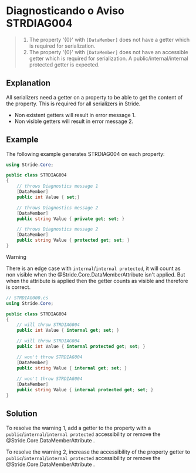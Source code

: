 # Diagnosticando o Aviso STRDIAG004

> 1. The property '{0}' with `[DataMember]` does not have a getter which is required for serialization.
> 2. The property '{0}' with `[DataMember]` does not have an accessible getter which is required for serialization. A public/internal/internal protected getter is expected.

## Explanation

All serializers need a getter on a property to be able to get the content of the property.
This is required for all serializers in Stride.
- Non existent getters will result in error message 1.
- Non visible getters will result in error message 2.

## Example

The following example generates STRDIAG004 on each property:

```csharp
using Stride.Core;

public class STRDIAG004
{
    // throws Diagnostics message 1
    [DataMember]
    public int Value { set;}

    // throws Diagnostics message 2
    [DataMember]
    public string Value { private get; set; }

    // throws Diagnostics message 2 
    [DataMember]
    public string Value { protected get; set; }
}
```

> [!WARNING]
> There is an edge case with `internal`/`internal protected`, it will count as non visible when the @Stride.Core.DataMemberAttribute isn't applied.
> But when the attribute is applied then the getter counts as visible and therefore is correct.

```csharp
// STRDIAG000.cs
using Stride.Core;

public class STRDIAG004
{
    // will throw STRDIAG004
    public int Value { internal get; set; }

    // will throw STRDIAG004
    public int Value { internal protected get; set; }

    // won't throw STRDIAG004
    [DataMember]
    public string Value { internal get; set; }
    
    // won't throw STRDIAG004
    [DataMember]
    public string Value { internal protected get; set; }
}
```

## Solution

To resolve the warning 1, add a getter to the property with a `public`/`internal`/`internal protected` accessibility or remove the @Stride.Core.DataMemberAttribute .

To resolve the warning 2, increase the accessibility of the property getter to `public`/`internal`/`internal protected` accessibility or remove the @Stride.Core.DataMemberAttribute .
